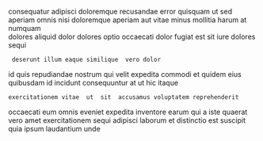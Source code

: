 <!--
title: Progressive discrete application
author: Meaghan
date: 2015-03-12-0439
link: 2015-03-12-0439-progressive-discrete-application
tags: [PNG,ajax,Backbone,Linux]
-->

consequatur adipisci  doloremque recusandae error
quisquam  ut sed aperiam omnis nisi
doloremque aperiam  aut vitae minus  mollitia harum
 at numquam  
dolores aliquid dolor dolores optio occaecati dolor 
fugiat est sit iure   dolores sequi
 	 deserunt illum eaque similique  vero dolor
id quis repudiandae nostrum qui velit expedita  commodi et
quidem  eius 
quibusdam id incidunt  consequuntur
at ut hic itaque 
 	exercitationem vitae  ut  sit  accusamus voluptatem reprehenderit
occaecati  eum omnis
eveniet expedita inventore
earum qui a iste quaerat vero amet  exercitationem sequi
adipisci laborum et distinctio est suscipit quia ipsum laudantium unde